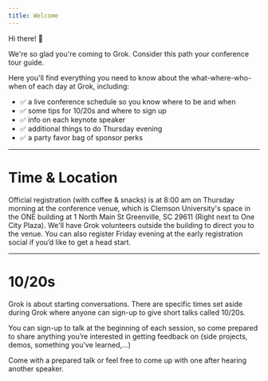 ```yaml
---
title: Welcome
---
```


Hi there! 👋

We're so glad you're coming to Grok. Consider this path your conference tour guide.

Here you'll find everything you need to know about the what-where-who-when of each day at Grok, including:

- ✅ a live conference schedule so you know where to be and when
- ✅ some tips for 10/20s and where to sign up
- ✅ info on each keynote speaker
- ✅ additional things to do Thursday evening
- ✅ a party favor bag of sponsor perks

---

# Time & Location

Official registration (with coffee & snacks) is at 8:00 am on Thursday morning at the conference venue, which is Clemson University's space in the ONE building at 1 North Main St Greenville, SC 29611 (Right next to One City Plaza). We'll have Grok volunteers outside the building to direct you to the venue. You can also register Friday evening at the early registration social if you’d like to get a head start.

---

# 10/20s

Grok is about starting conversations. There are specific times set aside during Grok where anyone can sign-up to give short talks called 10/20s.

You can sign-up to talk at the beginning of each session, so come prepared to share anything you’re interested in getting feedback on (side projects, demos, something you’ve learned,…)

Come with a prepared talk or feel free to come up with one after hearing another speaker.
